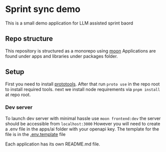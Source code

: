 # Sprint sync demo

This is a small demo application for LLM assisted sprint baord






## Repo structure
This repository is structured as a monorepo
using [moon](https://moonrepo.dev/moon)
Applications are found under apps and libraries under packages folder.


## Setup
First you need to install [prototools](https://moonrepo.dev/docs/proto/install).
After that run `proto use` in the repo root to install required tools.
next we install node requirements via `pnpm install` at repo root.



### Dev server
To launch dev server with minimal hassle use
`moon frontend:dev` the server should be accessible from `localhost:3000`
However you will need to create a .env file in the apps/ai folder with your openapi key.
The template for the file is in the [.env.template](apps/ai/.env.template) file

Each application has its own README.md file.